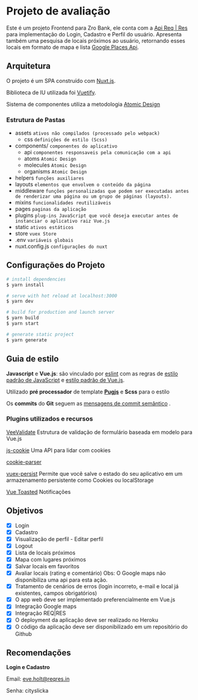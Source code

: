 


#  Projeto de avaliação

Este é um projeto Frontend para Zro Bank, ele conta com a [Api Req | Res](https://reqres.in/) para implementação do Login, Cadastro e Perfil do usuário. Apresenta também uma pesquisa de locais próximos ao usuário, retornando esses locais em formato de mapa e lista [Google Places Api](https://cloud.google.com/maps-platform/places/).


##  Arquitetura

O projeto é um SPA construído com [Nuxt.js](https://nuxtjs.org/).

Biblioteca de IU utilizada foi [Vuetify](https://vuetifyjs.com/en/).

Sistema de componentes utiliza a metodologia [Atomic Design](https://bradfrost.com/blog/post/atomic-web-design/)

###  Estrutura de Pastas

- assets `ativos não compilados (processado pelo webpack)`
	- css `definições de estilo (Scss)`
- components/ `componentes do aplicativo`
	- api `componentes responsaveis pela comunicação com a api`
	- atoms `Atomic Design`
	- molecules `Atomic Design`
	- organisms `Atomic Design`
- helpers `funções auxiliares`
- layouts `elementos que envolvem o conteúdo da página`
- middleware `funções personalizadas que podem ser executadas antes de renderizar uma página ou um grupo de páginas (layouts).`
- mixins `funcionalidades reutilizáveis`
- pages `paginas da aplicação`
- plugins `plug-ins JavaScript que você deseja executar antes de instanciar o aplicativo raiz Vue.js`
- static `ativos estáticos`
- store `vuex Store`
- .env `variáveis globais`
- nuxt.config.js `configurações do nuxt`


##  Configurações do Projeto

```bash
# install dependencies
$ yarn install

# serve with hot reload at localhost:3000
$ yarn dev

# build for production and launch server
$ yarn build
$ yarn start

# generate static project
$ yarn generate
```



##  Guia de estilo

**Javascript** e **Vue.js**: são vinculado por [eslint](https://eslint.org/docs/user-guide/getting-started) com as regras de [estilo padrão de JavaScript](https://standardjs.com/) e [estilo padrão de Vue.js](https://github.com/vuejs/eslint-plugin-vue#priority-a-essential-error-prevention).

Utilizado **pré processador** de template **[Pugjs](https://github.com/pugjs/pug)** e **Scss** para o estilo

Os **commits** do **Git** seguem as [mensagens de commit semântico](https://gist.github.com/joshbuchea/6f47e86d2510bce28f8e7f42ae84c716) .


###  Plugins utilizados e recursos

[VeeValidate](https://vee-validate.logaretm.com/v3) Estrutura de validação de formulário baseada em modelo para Vue.js

[js-cookie](https://github.com/js-cookie/js-cookie) Uma API para lidar com cookies

[cookie-parser](https://github.com/expressjs/cookie-parser#readme)

[vuex-persist](https://github.com/championswimmer/vuex-persist#readme) Permite que você salve o estado do seu aplicativo em um armazenamento persistente como Cookies ou localStorage

[Vue Toasted](https://github.com/shakee93/vue-toasted) Notificações


##  Objetivos

- [x] Login
- [x] Cadastro
- [x] Visualização de perfil - Editar perfil
- [x] Logout
- [x] Lista de locais próximos
- [x] Mapa com lugares próximos
- [x] Salvar locais em favoritos
- [x] Avaliar locais (rating e comentário) Obs: O Google maps não disponibiliza uma api para esta ação.
- [x] Tratamento de cenários de erros (login incorreto, e-mail e local já existentes, campos obrigatórios)
- [x] O app web deve ser implementado preferencialmente em Vue.js
- [x] Integração Google maps
- [x] Integração REQ|RES
- [x] O deployment da aplicação deve ser realizado no Heroku
- [x] O código da aplicação deve ser disponibilizado em um repositório do Github

##  Recomendações

**Login e Cadastro**

Email: eve.holt@reqres.in

Senha: cityslicka
